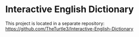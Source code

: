 # Interactive English Dictionary

This project is located in a separate repository: https://github.com/TheTurtle3/Interactive-English-Dictionary
